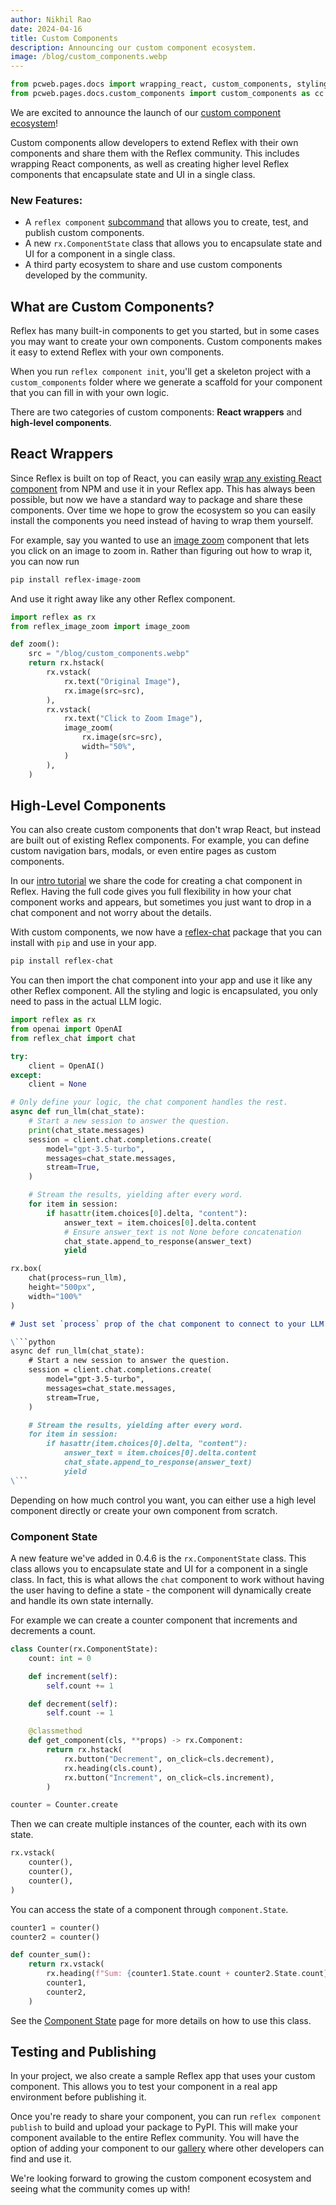 ```yaml
---
author: Nikhil Rao
date: 2024-04-16
title: Custom Components
description: Announcing our custom component ecosystem.
image: /blog/custom_components.webp
---
```


```python exec
from pcweb.pages.docs import wrapping_react, custom_components, styling, events, tutorial, getting_started
from pcweb.pages.docs.custom_components import custom_components as cc
```

We are excited to announce the launch of our [custom component ecosystem]({cc.path})! 
 
Custom components allow developers to extend Reflex with their own components and share them with the Reflex community. This includes wrapping React components, as well as creating higher level Reflex components that encapsulate state and UI in a single class.

### New Features:

* A `reflex component` [subcommand]({custom_components.command_reference.path}) that allows you to create, test, and publish custom components.
* A new `rx.ComponentState` class that allows you to encapsulate state and UI for a component in a single class.
* A third party ecosystem to share and use custom components developed by the community.

## What are Custom Components?

Reflex has many built-in components to get you started, but in some cases you may want to create your own components. Custom components makes it easy to extend Reflex with your own components.

When you run `reflex component init`, you'll get a skeleton project with a `custom_components` folder where we generate a scaffold for your component that you can fill in with your own logic.

There are two categories of custom components: **React wrappers** and **high-level components**.

## React Wrappers

Since Reflex is built on top of React, you can easily [wrap any existing React component]({wrapping_react.overview.path}) from NPM and use it in your Reflex app. This has always been possible, but now we have a standard way to package and share these components. Over time we hope to grow the ecosystem so you can easily install the components you need instead of having to wrap them yourself.

For example, say you wanted to use an [image zoom](https://www.npmjs.com/package/react-medium-image-zoom) component that lets you click on an image to zoom in. Rather than figuring out how to wrap it, you can now run

```bash
pip install reflex-image-zoom
```

And use it right away like any other Reflex component.

```python demo exec
import reflex as rx
from reflex_image_zoom import image_zoom

def zoom():
    src = "/blog/custom_components.webp"
    return rx.hstack(
        rx.vstack(
            rx.text("Original Image"),
            rx.image(src=src),
        ),
        rx.vstack(
            rx.text("Click to Zoom Image"),
            image_zoom(
                rx.image(src=src),
                width="50%",
            )
        ),
    )
```

## High-Level Components

You can also create custom components that don't wrap React, but instead are built out of existing Reflex components. For example, you can define custom navigation bars, modals, or even entire pages as custom components.

In our [intro tutorial]({tutorial.final_app.path}) we share the code for creating a chat component in Reflex. Having the full code gives you full flexibility in how your chat component works and appears, but sometimes you just want to drop in a chat component and not worry about the details.

With custom components, we now have a [reflex-chat](https://github.com/picklelo/reflex-chat/) package that you can install with `pip` and use in your app.

```bash
pip install reflex-chat
```

You can then import the chat component into your app and use it like any other Reflex component. All the styling and logic is encapsulated, you only need to pass in the actual LLM logic.

```python exec
import reflex as rx
from openai import OpenAI
from reflex_chat import chat

try:
    client = OpenAI()
except:
    client = None

# Only define your logic, the chat component handles the rest.
async def run_llm(chat_state):
    # Start a new session to answer the question.
    print(chat_state.messages)
    session = client.chat.completions.create(
        model="gpt-3.5-turbo",
        messages=chat_state.messages,
        stream=True,
    )

    # Stream the results, yielding after every word.
    for item in session:
        if hasattr(item.choices[0].delta, "content"):
            answer_text = item.choices[0].delta.content
            # Ensure answer_text is not None before concatenation
            chat_state.append_to_response(answer_text)
            yield
```

```python demo
rx.box(
    chat(process=run_llm),
    height="500px",
    width="100%"
)
```

```md alert info
# Just set `process` prop of the chat component to connect to your LLM.

\```python
async def run_llm(chat_state):
    # Start a new session to answer the question.
    session = client.chat.completions.create(
        model="gpt-3.5-turbo",
        messages=chat_state.messages,
        stream=True,
    )

    # Stream the results, yielding after every word.
    for item in session:
        if hasattr(item.choices[0].delta, "content"):
            answer_text = item.choices[0].delta.content
            chat_state.append_to_response(answer_text)
            yield
\```
```

Depending on how much control you want, you can either use a high level component directly or create your own component from scratch.

### Component State

A new feature we've added in 0.4.6 is the `rx.ComponentState` class. This class allows you to encapsulate state and UI for a component in a single class. In fact, this is what allows the `chat` component to work without having the user having to define a state - the component will dynamically create and handle its own state internally.

For example we can create a counter component that increments and decrements a count.

```python demo exec
class Counter(rx.ComponentState):
    count: int = 0

    def increment(self):
        self.count += 1

    def decrement(self):
        self.count -= 1

    @classmethod
    def get_component(cls, **props) -> rx.Component:
        return rx.hstack(
            rx.button("Decrement", on_click=cls.decrement),
            rx.heading(cls.count),
            rx.button("Increment", on_click=cls.increment),
        )

counter = Counter.create
```

Then we can create multiple instances of the counter, each with its own state.

```python demo
rx.vstack(
    counter(),
    counter(),
    counter(),
)
```

You can access the state of a component through `component.State`.

```python demo exec
counter1 = counter()
counter2 = counter()

def counter_sum():
    return rx.vstack(
        rx.heading(f"Sum: {counter1.State.count + counter2.State.count}"),
        counter1,
        counter2,
    )
```

See the [Component State]({"todo"}) page for more details on how to use this class.

## Testing and Publishing

In your project, we also create a sample Reflex app that uses your custom component. This allows you to test your component in a real app environment before publishing it.

Once you're ready to share your component, you can run `reflex component publish` to build and upload your package to PyPI. This will make your component available to the entire Reflex community. You will have the option of adding your component to our [gallery]({cc.path}) where other developers can find and use it.

We're looking forward to growing the custom component ecosystem and seeing what the community comes up with!